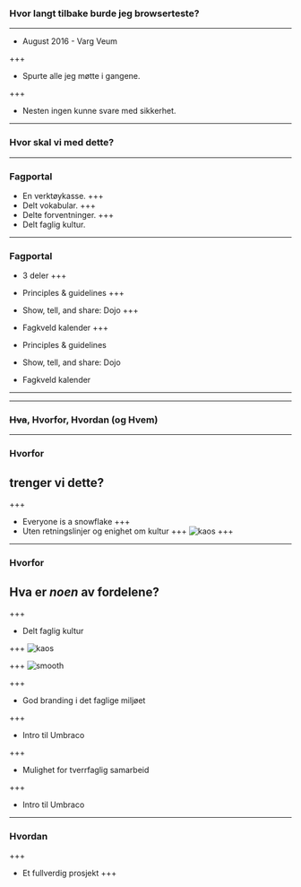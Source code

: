 ### Hvor langt tilbake burde jeg browserteste?

---


* August 2016 - Varg Veum


+++
* Spurte alle jeg møtte i gangene.

+++
* Nesten ingen kunne svare med sikkerhet.


---

### Hvor skal vi med dette?

---

### Fagportal

* En verktøykasse.
+++
* Delt vokabular.
+++
* Delte forventninger.
+++
* Delt faglig kultur.

---

### Fagportal

* 3 deler
+++

* Principles & guidelines
+++
* Show, tell, and share: Dojo
+++
* Fagkveld kalender
+++

* Principles & guidelines
* Show, tell, and share: Dojo
* Fagkveld kalender


---
---

### ~~Hva~~, Hvorfor, Hvordan (og Hvem)

---
### Hvorfor
## trenger vi dette?

+++
* Everyone is a snowflake
+++
* Uten retningslinjer og enighet om kultur
+++
![kaos](https://i.imgur.com/mX4UyUc.gif)
+++


---
### Hvorfor
## Hva er _noen_ av fordelene?

+++
* Delt faglig kultur

+++
![kaos](https://i.imgur.com/mX4UyUc.gif)

+++
![smooth](https://i.imgur.com/KGyFG3e.gif)

+++

* God branding i det faglige miljøet

+++
* Intro til Umbraco

+++
* Mulighet for tverrfaglig samarbeid

+++
* Intro til Umbraco


---
### Hvordan

+++ 
* Et fullverdig prosjekt
+++ 
